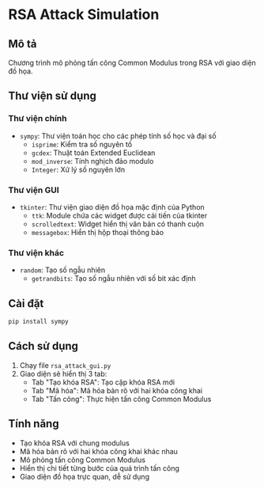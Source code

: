 # RSA Attack Simulation

## Mô tả
Chương trình mô phỏng tấn công Common Modulus trong RSA với giao diện đồ họa.

## Thư viện sử dụng

### Thư viện chính
- `sympy`: Thư viện toán học cho các phép tính số học và đại số
  - `isprime`: Kiểm tra số nguyên tố
  - `gcdex`: Thuật toán Extended Euclidean
  - `mod_inverse`: Tính nghịch đảo modulo
  - `Integer`: Xử lý số nguyên lớn

### Thư viện GUI
- `tkinter`: Thư viện giao diện đồ họa mặc định của Python
  - `ttk`: Module chứa các widget được cải tiến của tkinter
  - `scrolledtext`: Widget hiển thị văn bản có thanh cuộn
  - `messagebox`: Hiển thị hộp thoại thông báo

### Thư viện khác
- `random`: Tạo số ngẫu nhiên
  - `getrandbits`: Tạo số ngẫu nhiên với số bit xác định

## Cài đặt
```bash
pip install sympy
```

## Cách sử dụng
1. Chạy file `rsa_attack_gui.py`
2. Giao diện sẽ hiển thị 3 tab:
   - Tab "Tạo khóa RSA": Tạo cặp khóa RSA mới
   - Tab "Mã hóa": Mã hóa bản rõ với hai khóa công khai
   - Tab "Tấn công": Thực hiện tấn công Common Modulus

## Tính năng
- Tạo khóa RSA với chung modulus
- Mã hóa bản rõ với hai khóa công khai khác nhau
- Mô phỏng tấn công Common Modulus
- Hiển thị chi tiết từng bước của quá trình tấn công
- Giao diện đồ họa trực quan, dễ sử dụng
